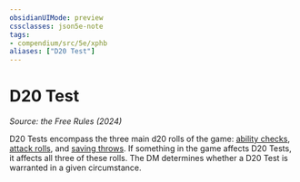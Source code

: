 ```yaml
---
obsidianUIMode: preview
cssclasses: json5e-note
tags:
- compendium/src/5e/xphb
aliases: ["D20 Test"]
---
```

# D20 Test
*Source: the Free Rules (2024)* 

D20 Tests encompass the three main d20 rolls of the game: [ability checks](rules/variant-rules/ability-check-xphb.md), [attack rolls](rules/variant-rules/attack-roll-xphb.md), and [saving throws](rules/variant-rules/saving-throw-xphb.md). If something in the game affects D20 Tests, it affects all three of these rolls. The DM determines whether a D20 Test is warranted in a given circumstance.